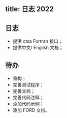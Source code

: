 title: 日志 2022
---

## 日志

- 提供 ctsa Fortran 接口；
- 提供中文/ English 文档；

## 待办

- 重构；
- 完善测试程序；
- 完善文档；
- 完善代码注释；
- 添加代码示例；
- 添加 FORD 文档。
